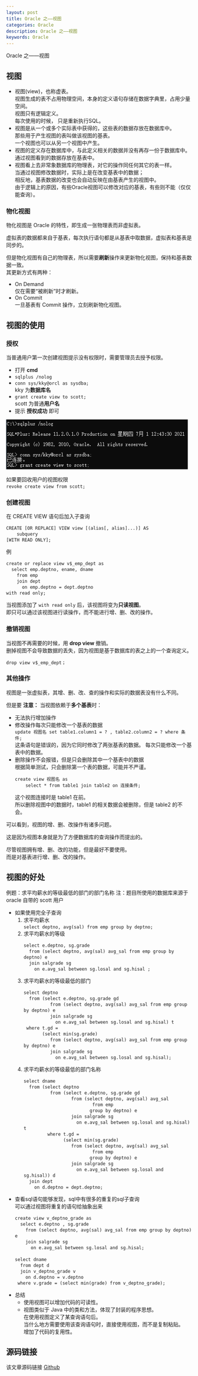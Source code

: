 ```yaml
---
layout: post
title: Oracle 之——视图
categories: Oracle
description: Oracle 之——视图
keywords: Oracle
---
```


Oracle 之——视图

## 视图
- 视图(view)，也称虚表。<br>
	视图生成的表不占用物理空间，本身的定义语句存储在数据字典里，占用少量空间。<br>
	视图只有逻辑定义。<br>
	每次使用的时候， 只是重新执行SQL。
- 视图是从一个或多个实际表中获得的，这些表的数据存放在数据库中。<br>
	那些用于产生视图的表叫做该视图的基表。<br>
	一个视图也可以从另一个视图中产生。
- 视图的定义存在数据库中，与此定义相关的数据并没有再存一份于数据库中。<br>
	通过视图看到的数据存放在基表中。
- 视图看上去非常象数据库的物理表，对它的操作同任何其它的表一样。<br>
	当通过视图修改数据时，实际上是在改变基表中的数据；<br>
	相反地，基表数据的改变也会自动反映在由基表产生的视图中。<br>
	由于逻辑上的原因，有些Oracle视图可以修改对应的基表，有些则不能（仅仅能查询）。

### 物化视图
物化视图是 Oracle 的特性，即生成一张物理表而非虚拟表。

虚拟表的数据都来自于基表，每次执行语句都是从基表中取数据，虚拟表和基表是同步的。

但是物化视图有自己的物理表，所以需要**刷新**操作来更新物化视图，保持和基表数据一致。<br>
其更新方式有两种：
- On Demand<br>
	仅在需要“被刷新”时才刷新。
- On Commit<br>
	一旦基表有 Commit 操作，立刻刷新物化视图。

## 视图的使用
### 授权
当普通用户第一次创建视图提示没有权限时，需要管理员去授予权限。
- 打开 **cmd**
- `sqlplus /nolog`
- `conn sys/kky@orcl as sysdba;`<br>
	kky 为**数据库名**
- `grant create view to scott;`<br>
	scott 为普通**用户名**
- 提示 **授权成功** 即可

![enter description here](/images/posts/oracle/tabledesign/grant.png)

如果要回收用户的视图权限<br>
`revoke create view from scott;`

### 创建视图
在 CREATE VIEW 语句后加入子查询
```
CREATE [OR REPLACE] VIEW view [(alias[, alias]...)] AS
	subquery
[WITH READ ONLY];
```
例
```
create or replace view v$_emp_dept as 
  select emp.deptno, ename, dname
    from emp
    join dept
      on emp.deptno = dept.deptno
with read only;
```

当视图添加了 `with read only` 后，该视图将变为**只读视图**。<br>
即只可以通过该视图进行读操作，而不能进行增、删、改的操作。

### 撤销视图
当视图不再需要的时候，用 **drop view** 撤销。<br>
删掉视图不会导致数据的丢失，因为视图是基于数据库的表之上的一个查询定义。

`drop view v$_emp_dept；`

### 其他操作
视图是一张虚拟表，其增、删、改、查的操作和实际的数据表没有什么不同。

但是要 **注意：** 当视图依赖于**多个基表**时：
- 无法执行增加操作
- 修改操作每次只能修改一个基表的数据<br>
	`update 视图名 set table1.column1 = ? , table2.column2 = ? where 条件;`<br>
	这条语句是错误的，因为它同时修改了两张基表的数据。
	每次只能修改一个基表中的数据。
- 删除操作不会报错，但是只会删除其中一个基表中的数据<br>
	根据简单测试，只会删除第一个表的数据，可能并不严谨。<br>
	```
	create view 视图名 as
		select * from table1 join table2 on 连接条件;
	```
	这个视图连接时是 table1 在前。<br>
	所以删除视图中的数据时，table1 的相关数据会被删除，但是 table2 的不会。
	
可以看到，视图的增、删、改操作有诸多问题。

这是因为视图本身就是为了方便数据库的查询操作而提出的。

尽管视图拥有增、删、改的功能，但是最好不要使用。<br>
而是对基表进行增、删、改的操作。

## 视图的好处
例题：求平均薪水的等级最低的部门的部门名称
注：题目所使用的数据库来源于 oracle 自带的 scott 用户

- 如果使用完全子查询
	1. 求平均薪水<br>
		`select deptno, avg(sal) from emp group by deptno;`
	2. 求平均薪水的等级<br>
		```
		select e.deptno, sg.grade
		  from (select deptno, avg(sal) avg_sal from emp group by deptno) e
		  join salgrade sg
			on e.avg_sal between sg.losal and sg.hisal ;
		```
	3. 求平均薪水的等级最低的部门
		```
		select deptno
		  from (select e.deptno, sg.grade gd
				  from (select deptno, avg(sal) avg_sal from emp group by deptno) e
				  join salgrade sg
					on e.avg_sal between sg.losal and sg.hisal) t
		 where t.gd =
			   (select min(sg.grade)
				  from (select deptno, avg(sal) avg_sal from emp group by deptno) e
				  join salgrade sg
					on e.avg_sal between sg.losal and sg.hisal);
		```
	4. 求平均薪水的等级最低的部门名称<br>
		```
		select dname
		  from (select deptno
				  from (select e.deptno, sg.grade gd
						  from (select deptno, avg(sal) avg_sal
								  from emp
								 group by deptno) e
						  join salgrade sg
							on e.avg_sal between sg.losal and sg.hisal) t
				 where t.gd =
					   (select min(sg.grade)
						  from (select deptno, avg(sal) avg_sal
								  from emp
								 group by deptno) e
						  join salgrade sg
							on e.avg_sal between sg.losal and sg.hisal)) d
		  join dept
			on d.deptno = dept.deptno;
		```
- 查看sql语句能够发现，sql中有很多的重复的sql子查询<br>
	可以通过视图将重复的语句给抽象出来<br>
	```
	create view v_deptno_grade as
	  select e.deptno , sg.grade
		from (select deptno, avg(sal) avg_sal from emp group by deptno) e
		join salgrade sg
		  on e.avg_sal between sg.losal and sg.hisal;

	select dname
	  from dept d
	  join v_deptno_grade v
		on d.deptno = v.deptno
	 where v.grade = (select min(grade) from v_deptno_grade);
	```
- 总结
	- 使用视图可以增加代码的可读性。
	- 视图类似于 Java 中的类和方法，体现了封装的程序思想。<br>
		在使用视图定义了某查询语句后。<br>
		当什么地方需要使用该查询语句时，直接使用视图，而不是复制粘贴。<br>
		增加了代码的复用性。
		

## 源码链接
该文章源码链接 [Github](https://github.com/kekaiyuan/database/blob/main/oracle/%E8%A7%86%E5%9B%BE.sql)